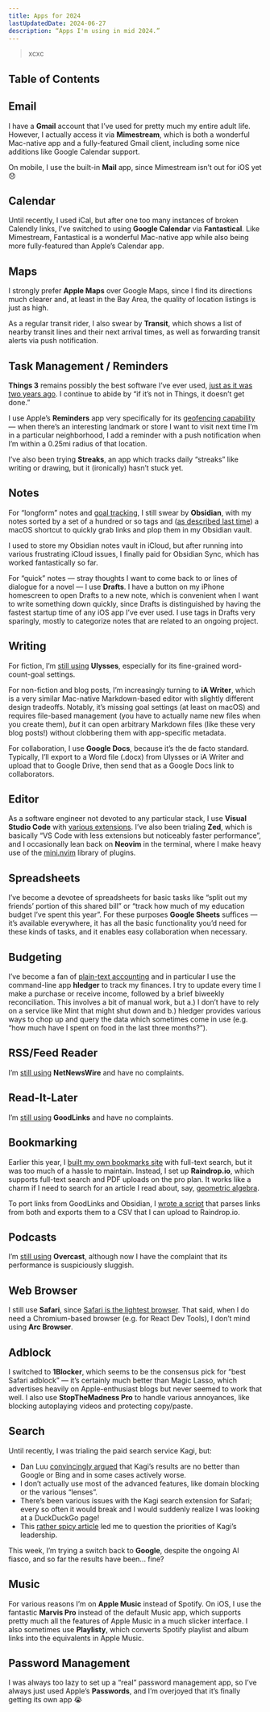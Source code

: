 ```yaml
---
title: Apps for 2024
lastUpdatedDate: 2024-06-27
description: “Apps I'm using in mid 2024.”
---
```


> xcxc

## Table of Contents

## Email

I have a **Gmail** account that I’ve used for pretty much my entire adult life. However, I actually access it via **Mimestream**, which is both a wonderful Mac-native app and a fully-featured Gmail client, including some nice additions like Google Calendar support.

On mobile, I use the built-in **Mail** app, since Mimestream isn’t out for iOS yet 😞

## Calendar

Until recently, I used iCal, but after one too many instances of broken Calendly links, I’ve switched to using **Google Calendar** via **Fantastical**. Like Mimestream, Fantastical is a wonderful Mac-native app while also being more fully-featured than Apple’s Calendar app.

## Maps

I strongly prefer **Apple Maps** over Google Maps, since I find its directions much clearer and, at least in the Bay Area, the quality of location listings is just as high.

As a regular transit rider, I also swear by **Transit**, which shows a list of nearby transit lines and their next arrival times, as well as forwarding transit alerts via push notification.

## Task Management / Reminders

**Things 3** remains possibly the best software I’ve ever used, [just as it was two years ago](https://rwblickhan.org/newsletters/rwblog-tools-for-2022/#task-management). I continue to abide by “if it’s not in Things, it doesn’t get done.”

I use Apple’s **Reminders** app very specifically for its [geofencing capability](https://x.com/rstephens/status/1534680010539184128) — when there’s an interesting landmark or store I want to visit next time I’m in a particular neighborhood, I add a reminder with a push notification when I’m within a 0.25mi radius of that location.

I’ve also been trying **Streaks**, an app which tracks daily “streaks” like writing or drawing, but it (ironically) hasn’t stuck yet.

## Notes

For “longform” notes and [goal tracking](https://rwblickhan.org/essays/yearly-goals/), I still swear by **Obsidian**, with my notes sorted by a set of a hundred or so tags and ([as described last time](https://rwblickhan.org/newsletters/rwblog-tools-for-2022/#notes)) a macOS shortcut to quickly grab links and plop them in my Obsidian vault.

I used to store my Obsidian notes vault in iCloud, but after running into various frustrating iCloud issues, I finally paid for Obsidian Sync, which has worked fantastically so far.

For “quick” notes — stray thoughts I want to come back to or lines of dialogue for a novel — I use **Drafts**. I have a button on my iPhone homescreen to open Drafts to a new note, which is convenient when I want to write something down quickly, since Drafts is distinguished by having the fastest startup time of any iOS app I’ve ever used. I use tags in Drafts very sparingly, mostly to categorize notes that are related to an ongoing project.

## Writing

For fiction, I’m [still using](https://rwblickhan.org/newsletters/rwblog-tools-for-2022/#writing) **Ulysses**, especially for its fine-grained word-count-goal settings.

For non-fiction and blog posts, I’m increasingly turning to **iA Writer**, which is a very similar Mac-native Markdown-based editor with slightly different design tradeoffs. Notably, it’s missing goal settings (at least on macOS) and requires file-based management (you have to actually name new files when you create them), *but* it can open arbitrary Markdown files (like these very blog posts!) without clobbering them with app-specific metadata.

For collaboration, I use **Google Docs**, because it’s the de facto standard. Typically, I’ll export to a Word file (.docx) from Ulysses or iA Writer and upload that to Google Drive, then send that as a Google Docs link to collaborators.

## Editor

As a software engineer not devoted to any particular stack, I use **Visual Studio Code** with [various extensions](https://github.com/rwblickhan/dotfiles/blob/cf68e0b315d6673a87ef81f284055f101fa30d4b/.config/Brewfile#L111). I’ve also been trialing **Zed**, which is basically “VS Code with less extensions but noticeably faster performance”, and I occasionally lean back on **Neovim** in the terminal, where I make heavy use of the [mini.nvim](https://github.com/echasnovski/mini.nvim) library of plugins.

## Spreadsheets

I’ve become a devotee of spreadsheets for basic tasks like “split out my friends’ portion of this shared bill” or “track how much of my education budget I’ve spent this year”. For these purposes **Google Sheets** suffices — it’s available everywhere, it has all the basic functionality you’d need for these kinds of tasks, and it enables easy collaboration when necessary.

## Budgeting

I’ve become a fan of [plain-text accounting](https://plaintextaccounting.org/) and in particular I use the command-line app **hledger** to track my finances. I try to update every time I make a purchase or receive income, followed by a brief biweekly reconciliation. This involves a bit of manual work, but a.) I don’t have to rely on a service like Mint that might shut down and b.) hledger provides various ways to chop up and query the data which sometimes come in use (e.g. “how much have I spent on food in the last three months?”).

## RSS/Feed Reader

I’m [still using](https://rwblickhan.org/newsletters/rwblog-tools-for-2022/#rss) **NetNewsWire** and have no complaints.

## Read-It-Later

I’m [still using](https://rwblickhan.org/newsletters/rwblog-tools-for-2022/#link-savingread-it-later) **GoodLinks** and have no complaints.

## Bookmarking

Earlier this year, I [built my own bookmarks site](https://rwblickhan.org/technical/bookmarks/) with full-text search, but it was too much of a hassle to maintain. Instead, I set up **Raindrop.io**, which supports full-text search and PDF uploads on the pro plan. It works like a charm if I need to search for an article I read about, say, [geometric algebra](https://alexkritchevsky.com/2024/02/28/geometric-algebra.html).

To port links from GoodLinks and Obsidian, I [wrote a script](https://github.com/rwblickhan/bookmarks/blob/main/export_raindrop.ts) that parses links from both and exports them to a CSV that I can upload to Raindrop.io.

## Podcasts

I’m [still using](https://rwblickhan.org/newsletters/rwblog-tools-for-2022/#podcasts) **Overcast**, although now I have the complaint that its performance is suspiciously sluggish.

## Web Browser

I still use **Safari**, since [Safari is the lightest browser](https://rwblickhan.org/newsletters/once-the-canadians-in-the-audience-recover-from-their-shock/#safari-is-the-lightest-browser). That said, when I do need a Chromium-based browser (e.g. for React Dev Tools), I don’t mind using **Arc Browser**.

## Adblock

I switched to **1Blocker**, which seems to be the consensus pick for “best Safari adblock” — it’s certainly much better than Magic Lasso, which advertises heavily on Apple-enthusiast blogs but never seemed to work that well. I also use **StopTheMadness Pro** to handle various annoyances, like blocking autoplaying videos and protecting copy/paste.

## Search

Until recently, I was trialing the paid search service Kagi, but:

- Dan Luu [convincingly argued](https://danluu.com/seo-spam/) that Kagi’s results are no better than Google or Bing and in some cases actively worse.
- I don’t actually use most of the advanced features, like domain blocking or the various “lenses”.
- There’s been various issues with the Kagi search extension for Safari; every so often it would break and I would suddenly realize I was looking at a DuckDuckGo page!
- This [rather spicy article](https://d-shoot.net/kagi.html) led me to question the priorities of Kagi’s leadership.

This week, I’m trying a switch back to **Google**, despite the ongoing AI fiasco, and so far the results have been... fine?

## Music

For various reasons I’m on **Apple Music** instead of Spotify. On iOS, I use the fantastic **Marvis Pro** instead of the default Music app, which supports pretty much all the features of Apple Music in a much slicker interface. I also sometimes use **Playlisty**, which converts Spotify playlist and album links into the equivalents in Apple Music.

## Password Management

I was always too lazy to set up a “real” password management app, so I’ve always just used Apple’s **Passwords**, and I’m overjoyed that it’s finally getting its own app 😭